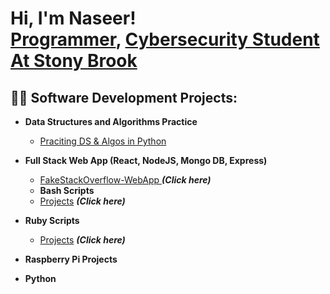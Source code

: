 <h1>Hi, I'm Naseer! <br/><a href="https://github.com/joshmadakor1">Programmer</a>, <a href="https://www.linkedin.com/in/joshmadakor/">Cybersecurity Student At Stony Brook</a></h1>

<h2>👨‍💻 Software Development Projects:</h2>

- <b>Data Structures and Algorithms Practice </b>
  - [Praciting DS & Algos in Python]()
- <b>Full Stack Web App (React, NodeJS, Mongo DB, Express)</b>
  - [FakeStackOverflow-WebApp
](https://github.com/nasAhmed-chss/FakeStackOverflow-WebApp/tree/main) <b><i>(Click here)</b></i>
  - <b>Bash Scripts</b>
  - [Projects](https://github.com/nasAhmed-chss/Bash-Scripts) <b><i>(Click here)</b></i>
    

- <b>Ruby Scripts</b>
  - [Projects](https://github.com/nasAhmed-chss/ruby-scripts) <b><i>(Click here)</b></i>
  
- <b>Raspberry Pi Projects</b>

- <b>Python</b>
 

